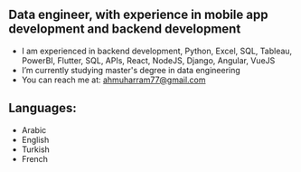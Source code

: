 ## Data engineer, with experience in mobile app development and backend development

- I am experienced in backend development, Python, Excel,  SQL, Tableau, PowerBI,  Flutter, SQL, APIs, React,  NodeJS, Django, Angular, VueJS
- I’m currently studying master's degree in data engineering
- You can reach me at: ahmuharram77@gmail.com

## Languages:
- Arabic
- English
- Turkish
- French
